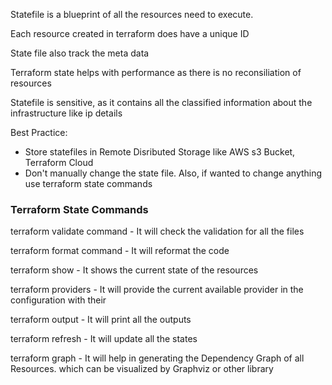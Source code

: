 Statefile is a blueprint of all the resources need to execute. 

Each resource created in terraform does have a unique ID 

State file also track the meta data

Terraform state helps with performance as there is no reconsiliation of resources 

Statefile is sensitive, as it contains all the classified information about the infrastructure like ip details

Best Practice:
- Store statefiles in Remote Disributed Storage like AWS s3 Bucket, Terraform Cloud
- Don't manually change the state file. Also, if wanted to change anything use terraform state commands 


### Terraform State Commands 

terraform validate command - It will check the validation for all the files

terraform format command - It will reformat the code 

terraform show - It shows the current state of the resources

terraform providers - It will provide the current available provider in the configuration with their 

terraform output - It will print all the outputs 

terraform refresh - It will update all the states

terraform graph - It will help in generating the Dependency Graph of all Resources. which can be visualized by Graphviz or other library

